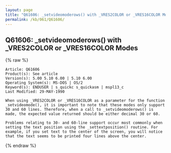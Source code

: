 ```yaml
---
layout: page
title: "Q61606: _setvideomoderows() with _VRES2COLOR or _VRES16COLOR Modes"
permalink: /kb/061/Q61606/
---
```


## Q61606: _setvideomoderows() with _VRES2COLOR or _VRES16COLOR Modes

{% raw %}

	Article: Q61606
	Product(s): See article
	Version(s): 5.00 5.10 6.00 | 5.10 6.00
	Operating System(s): MS-DOS | OS/2
	Keyword(s): ENDUSER | s_quickc s_quickasm | mspl13_c
	Last Modified: 29-MAY-1990
	
	When using _VRES2COLOR or _VRES16COLOR as a parameter for the function
	_setvideomode(), it is important to note that these modes only support
	30 and 60 lines. Therefore, when a call to _setvideomoderows() is
	made, the expected value returned should be either decimal 30 or 60.
	
	Problems relating to 30- and 60-line support occur most commonly when
	setting the text position using the _settextposition() routine. For
	example, if you set text to the center of the screen, you will notice
	that the text seems to be printed four lines above the center.

{% endraw %}

